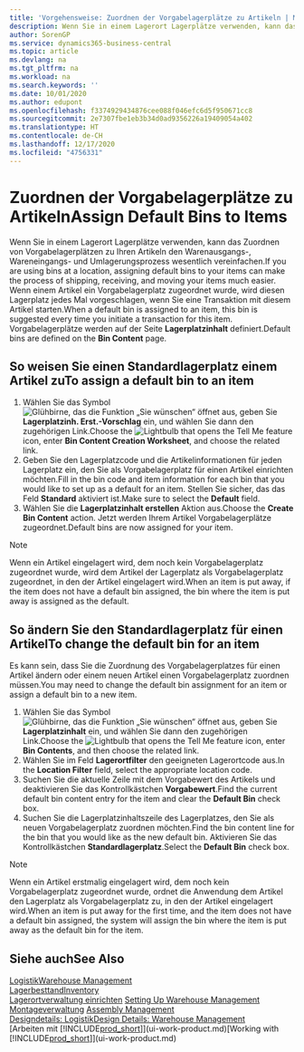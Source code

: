 ```yaml
---
title: 'Vorgehensweise: Zuordnen der Vorgabelagerplätze zu Artikeln | Microsoft Docs'
description: Wenn Sie in einem Lagerort Lagerplätze verwenden, kann das Zuordnen von Vorgabelagerplätzen zu Ihren Artikeln den Warenausgangs-, Wareneingangs- und Umlagerungsprozess wesentlich vereinfachen. Wenn einem Artikel ein Vorgabelagerplatz zugeordnet wurde, wird diesen Lagerplatz jedes Mal vorgeschlagen, wenn Sie eine Transaktion mit diesem Artikel starten.
author: SorenGP
ms.service: dynamics365-business-central
ms.topic: article
ms.devlang: na
ms.tgt_pltfrm: na
ms.workload: na
ms.search.keywords: ''
ms.date: 10/01/2020
ms.author: edupont
ms.openlocfilehash: f3374929434876cee088f046efc6d5f950671cc8
ms.sourcegitcommit: 2e7307fbe1eb3b34d0ad9356226a19409054a402
ms.translationtype: HT
ms.contentlocale: de-CH
ms.lasthandoff: 12/17/2020
ms.locfileid: "4756331"
---
```

# <a name="assign-default-bins-to-items"></a><span data-ttu-id="66d6f-104">Zuordnen der Vorgabelagerplätze zu Artikeln</span><span class="sxs-lookup"><span data-stu-id="66d6f-104">Assign Default Bins to Items</span></span>
<span data-ttu-id="66d6f-105">Wenn Sie in einem Lagerort Lagerplätze verwenden, kann das Zuordnen von Vorgabelagerplätzen zu Ihren Artikeln den Warenausgangs-, Wareneingangs- und Umlagerungsprozess wesentlich vereinfachen.</span><span class="sxs-lookup"><span data-stu-id="66d6f-105">If you are using bins at a location, assigning default bins to your items can make the process of shipping, receiving, and moving your items much easier.</span></span> <span data-ttu-id="66d6f-106">Wenn einem Artikel ein Vorgabelagerplatz zugeordnet wurde, wird diesen Lagerplatz jedes Mal vorgeschlagen, wenn Sie eine Transaktion mit diesem Artikel starten.</span><span class="sxs-lookup"><span data-stu-id="66d6f-106">When a default bin is assigned to an item, this bin is suggested every time you initiate a transaction for this item.</span></span> <span data-ttu-id="66d6f-107">Vorgabelagerplätze werden auf der Seite **Lagerplatzinhalt** definiert.</span><span class="sxs-lookup"><span data-stu-id="66d6f-107">Default bins are defined on the **Bin Content** page.</span></span>  

## <a name="to-assign-a-default-bin-to-an-item"></a><span data-ttu-id="66d6f-108">So weisen Sie einen Standardlagerplatz einem Artikel zu</span><span class="sxs-lookup"><span data-stu-id="66d6f-108">To assign a default bin to an item</span></span>
1.  <span data-ttu-id="66d6f-109">Wählen Sie das Symbol ![Glühbirne, das die Funktion „Sie wünschen“ öffnet](media/ui-search/search_small.png "Tell Me-Funktion") aus, geben Sie **Lagerplatzinh. Erst.-Vorschlag** ein, und wählen Sie dann den zugehörigen Link.</span><span class="sxs-lookup"><span data-stu-id="66d6f-109">Choose the ![Lightbulb that opens the Tell Me feature](media/ui-search/search_small.png "Tell me what you want to do") icon, enter **Bin Content Creation Worksheet**, and choose the related link.</span></span>  
2.  <span data-ttu-id="66d6f-110">Geben Sie den Lagerplatzcode und die Artikelinformationen für jeden Lagerplatz ein, den Sie als Vorgabelagerplatz für einen Artikel einrichten möchten.</span><span class="sxs-lookup"><span data-stu-id="66d6f-110">Fill in the bin code and item information for each bin that you would like to set up as a default for an item.</span></span> <span data-ttu-id="66d6f-111">Stellen Sie sicher, das das Feld **Standard** aktiviert ist.</span><span class="sxs-lookup"><span data-stu-id="66d6f-111">Make sure to select the **Default** field.</span></span>  
3.  <span data-ttu-id="66d6f-112">Wählen Sie die **Lagerplatzinhalt erstellen** Aktion aus.</span><span class="sxs-lookup"><span data-stu-id="66d6f-112">Choose the **Create Bin Content** action.</span></span> <span data-ttu-id="66d6f-113">Jetzt werden Ihrem Artikel Vorgabelagerplätze zugeordnet.</span><span class="sxs-lookup"><span data-stu-id="66d6f-113">Default bins are now assigned for your item.</span></span>  

> [!NOTE]  
>  <span data-ttu-id="66d6f-114">Wenn ein Artikel eingelagert wird, dem noch kein Vorgabelagerplatz zugeordnet wurde, wird dem Artikel der Lagerplatz als Vorgabelagerplatz zugeordnet, in den der Artikel eingelagert wird.</span><span class="sxs-lookup"><span data-stu-id="66d6f-114">When an item is put away, if the item does not have a default bin assigned, the bin where the item is put away is assigned as the default.</span></span>  

## <a name="to-change-the-default-bin-for-an-item"></a><span data-ttu-id="66d6f-115">So ändern Sie den Standardlagerplatz für einen Artikel</span><span class="sxs-lookup"><span data-stu-id="66d6f-115">To change the default bin for an item</span></span>  
<span data-ttu-id="66d6f-116">Es kann sein, dass Sie die Zuordnung des Vorgabelagerplatzes für einen Artikel ändern oder einem neuen Artikel einen Vorgabelagerplatz zuordnen müssen.</span><span class="sxs-lookup"><span data-stu-id="66d6f-116">You may need to change the default bin assignment for an item or assign a default bin to a new item.</span></span>    
1.  <span data-ttu-id="66d6f-117">Wählen Sie das Symbol ![Glühbirne, das die Funktion „Sie wünschen“ öffnet](media/ui-search/search_small.png "Tell Me-Funktion") aus, geben Sie **Lagerplatzinhalt** ein, und wählen Sie dann den zugehörigen Link.</span><span class="sxs-lookup"><span data-stu-id="66d6f-117">Choose the ![Lightbulb that opens the Tell Me feature](media/ui-search/search_small.png "Tell me what you want to do") icon, enter **Bin Contents**, and then choose the related link.</span></span>  
2.  <span data-ttu-id="66d6f-118">Wählen Sie im Feld **Lagerortfilter** den geeigneten Lagerortcode aus.</span><span class="sxs-lookup"><span data-stu-id="66d6f-118">In the **Location Filter** field, select the appropriate location code.</span></span>  
3.  <span data-ttu-id="66d6f-119">Suchen Sie die aktuelle Zeile mit dem Vorgabewert des Artikels und deaktivieren Sie das Kontrollkästchen **Vorgabewert**.</span><span class="sxs-lookup"><span data-stu-id="66d6f-119">Find the current default bin content entry for the item and clear the **Default Bin** check box.</span></span>  
4.  <span data-ttu-id="66d6f-120">Suchen Sie die Lagerplatzinhaltszeile des Lagerplatzes, den Sie als neuen Vorgabelagerplatz zuordnen möchten.</span><span class="sxs-lookup"><span data-stu-id="66d6f-120">Find the bin content line for the bin that you would like as the new default bin.</span></span> <span data-ttu-id="66d6f-121">Aktivieren Sie das Kontrollkästchen **Standardlagerplatz**.</span><span class="sxs-lookup"><span data-stu-id="66d6f-121">Select the **Default Bin** check box.</span></span>  

> [!NOTE]  
>  <span data-ttu-id="66d6f-122">Wenn ein Artikel erstmalig eingelagert wird, dem noch kein Vorgabelagerplatz zugeordnet wurde, ordnet die Anwendung dem Artikel den Lagerplatz als Vorgabelagerplatz zu, in den der Artikel eingelagert wird.</span><span class="sxs-lookup"><span data-stu-id="66d6f-122">When an item is put away for the first time, and the item does not have a default bin assigned, the system will assign the bin where the item is put away as the default bin for the item.</span></span>  

## <a name="see-also"></a><span data-ttu-id="66d6f-123">Siehe auch</span><span class="sxs-lookup"><span data-stu-id="66d6f-123">See Also</span></span>  
[<span data-ttu-id="66d6f-124">Logistik</span><span class="sxs-lookup"><span data-stu-id="66d6f-124">Warehouse Management</span></span>](warehouse-manage-warehouse.md)  
[<span data-ttu-id="66d6f-125">Lagerbesttand</span><span class="sxs-lookup"><span data-stu-id="66d6f-125">Inventory</span></span>](inventory-manage-inventory.md)  
<span data-ttu-id="66d6f-126">[Lagerortverwaltung einrichten](warehouse-setup-warehouse.md)   </span><span class="sxs-lookup"><span data-stu-id="66d6f-126">[Setting Up Warehouse Management](warehouse-setup-warehouse.md)   </span></span>  
<span data-ttu-id="66d6f-127">[Montageverwaltung](assembly-assemble-items.md)  </span><span class="sxs-lookup"><span data-stu-id="66d6f-127">[Assembly Management](assembly-assemble-items.md)  </span></span>  
[<span data-ttu-id="66d6f-128">Designdetails: Logistik</span><span class="sxs-lookup"><span data-stu-id="66d6f-128">Design Details: Warehouse Management</span></span>](design-details-warehouse-management.md)  
<span data-ttu-id="66d6f-129">[Arbeiten mit [!INCLUDE[prod_short](includes/prod_short.md)]](ui-work-product.md)</span><span class="sxs-lookup"><span data-stu-id="66d6f-129">[Working with [!INCLUDE[prod_short](includes/prod_short.md)]](ui-work-product.md)</span></span>
